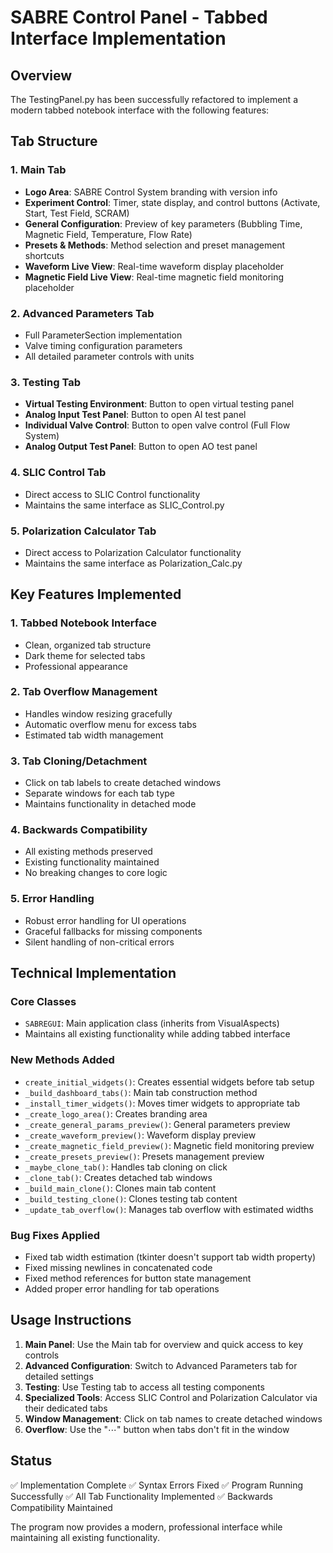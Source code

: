# SABRE Control Panel - Tabbed Interface Implementation

## Overview
The TestingPanel.py has been successfully refactored to implement a modern tabbed notebook interface with the following features:

## Tab Structure

### 1. Main Tab
- **Logo Area**: SABRE Control System branding with version info
- **Experiment Control**: Timer, state display, and control buttons (Activate, Start, Test Field, SCRAM)
- **General Configuration**: Preview of key parameters (Bubbling Time, Magnetic Field, Temperature, Flow Rate)
- **Presets & Methods**: Method selection and preset management shortcuts
- **Waveform Live View**: Real-time waveform display placeholder
- **Magnetic Field Live View**: Real-time magnetic field monitoring placeholder

### 2. Advanced Parameters Tab
- Full ParameterSection implementation
- Valve timing configuration parameters
- All detailed parameter controls with units

### 3. Testing Tab
- **Virtual Testing Environment**: Button to open virtual testing panel
- **Analog Input Test Panel**: Button to open AI test panel
- **Individual Valve Control**: Button to open valve control (Full Flow System)
- **Analog Output Test Panel**: Button to open AO test panel

### 4. SLIC Control Tab
- Direct access to SLIC Control functionality
- Maintains the same interface as SLIC_Control.py

### 5. Polarization Calculator Tab
- Direct access to Polarization Calculator functionality
- Maintains the same interface as Polarization_Calc.py

## Key Features Implemented

### 1. Tabbed Notebook Interface
- Clean, organized tab structure
- Dark theme for selected tabs
- Professional appearance

### 2. Tab Overflow Management
- Handles window resizing gracefully
- Automatic overflow menu for excess tabs
- Estimated tab width management

### 3. Tab Cloning/Detachment
- Click on tab labels to create detached windows
- Separate windows for each tab type
- Maintains functionality in detached mode

### 4. Backwards Compatibility
- All existing methods preserved
- Existing functionality maintained
- No breaking changes to core logic

### 5. Error Handling
- Robust error handling for UI operations
- Graceful fallbacks for missing components
- Silent handling of non-critical errors

## Technical Implementation

### Core Classes
- `SABREGUI`: Main application class (inherits from VisualAspects)
- Maintains all existing functionality while adding tabbed interface

### New Methods Added
- `create_initial_widgets()`: Creates essential widgets before tab setup
- `_build_dashboard_tabs()`: Main tab construction method
- `_install_timer_widgets()`: Moves timer widgets to appropriate tab
- `_create_logo_area()`: Creates branding area
- `_create_general_params_preview()`: General parameters preview
- `_create_waveform_preview()`: Waveform display preview
- `_create_magnetic_field_preview()`: Magnetic field monitoring preview
- `_create_presets_preview()`: Presets management preview
- `_maybe_clone_tab()`: Handles tab cloning on click
- `_clone_tab()`: Creates detached tab windows
- `_build_main_clone()`: Clones main tab content
- `_build_testing_clone()`: Clones testing tab content
- `_update_tab_overflow()`: Manages tab overflow with estimated widths

### Bug Fixes Applied
- Fixed tab width estimation (tkinter doesn't support tab width property)
- Fixed missing newlines in concatenated code
- Fixed method references for button state management
- Added proper error handling for tab operations

## Usage Instructions

1. **Main Panel**: Use the Main tab for overview and quick access to key controls
2. **Advanced Configuration**: Switch to Advanced Parameters tab for detailed settings
3. **Testing**: Use Testing tab to access all testing components
4. **Specialized Tools**: Access SLIC Control and Polarization Calculator via their dedicated tabs
5. **Window Management**: Click on tab names to create detached windows
6. **Overflow**: Use the "⋯" button when tabs don't fit in the window

## Status
✅ Implementation Complete
✅ Syntax Errors Fixed
✅ Program Running Successfully
✅ All Tab Functionality Implemented
✅ Backwards Compatibility Maintained

The program now provides a modern, professional interface while maintaining all existing functionality.
